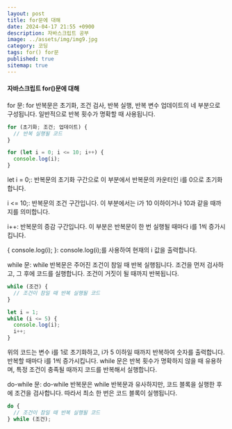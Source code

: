 ```yaml
---
layout: post
title: for문에 대해
date: 2024-04-17 21:55 +0900
description: 자바스크립트 공부
image: ../assets/img/img9.jpg
category: 코딩
tags: for() for문 
published: true
sitemap: true
---
```


#### 자바스크립트 for()문에 대해

for 문: for 반복문은 초기화, 조건 검사, 반복 실행, 반복 변수 업데이트의 네 부분으로 구성됩니다. 일반적으로 반복 횟수가 명확할 때 사용됩니다.

````javascript
for (초기화; 조건; 업데이트) {
  // 반복 실행될 코드
}

for (let i = 0; i <= 10; i++) {
  console.log(i);
}
````
let i = 0;: 반복문의 초기화 구간으로 이 부분에서 반복문의 카운터인 i를 0으로 초기화 합니다.

i <= 10;: 반복문의 조건 구간입니다. 이 부분에서는 i가 10 이하이거나 10과 같을 때까지를 의미합니다.

i++: 반복문의 증감 구간입니다. 이 부분은 반복문이 한 번 실행될 때마다 i를 1씩 증가시킵니다.

{ console.log(i); }: console.log(i);를 사용하여 현재의 i 값을 출력합니다.


while 문: while 반복문은 주어진 조건이 참일 때 반복 실행됩니다. 조건을 먼저 검사하고, 그 후에 코드를 실행합니다. 조건이 거짓이 될 때까지 반복됩니다.

````javascript
while (조건) {
  // 조건이 참일 때 반복 실행될 코드
}

let i = 1;
while (i <= 5) {
  console.log(i);
  i++;
}
````

위의 코드는 변수 i를 1로 초기화하고, i가 5 이하일 때까지 반복하여 숫자를 출력합니다. 반복할 때마다 i를 1씩 증가시킵니다.
while 문은 반복 횟수가 명확하지 않을 때 유용하며, 특정 조건이 충족될 때까지 코드를 반복해서 실행합니다.

do-while 문: do-while 반복문은 while 반복문과 유사하지만, 코드 블록을 실행한 후에 조건을 검사합니다. 따라서 최소 한 번은 코드 블록이 실행됩니다.

````javascript
do {
  // 조건이 참일 때 반복 실행될 코드
} while (조건);
````